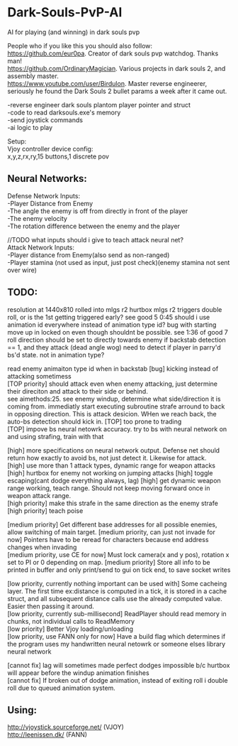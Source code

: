 # Dark-Souls-PvP-AI
AI for playing (and winning) in dark souls pvp  
  
People who if you like this you should also follow:  
https://github.com/eur0pa. Creator of dark souls pvp watchdog. Thanks man!  
https://github.com/OrdinaryMagician. Various projects in dark souls 2, and assembly master.   
https://www.youtube.com/user/Birdulon. Master reverse engineerer, seriously he found the Dark Souls 2 bullet params a week after it came out.  
  
-reverse engineer dark souls plantom player pointer and struct  
-code to read darksouls.exe's memory   
-send joystick commands  
-ai logic to play  
  
Setup:  
Vjoy controller device config:  
	x,y,z,rx,ry,15 buttons,1 discrete pov  

## Neural Networks:  
Defense Network Inputs:  
  -Player Distance from Enemy  
  -The angle the enemy is off from directly in front of the player  
  -The enemy velocity  
  -The rotation difference between the enemy and the player  

//TODO what inputs should i give to teach attack neural net?  
Attack Network Inputs:  
  -Player distance from Enemy(also send as non-ranged)  
  -Player stamina (not used as input, just post check)(enemy stamina not sent over wire)  


## TODO: 
resolution at 1440x810
rolled into mlgs r2 hurtbox
mlgs r2 triggers double roll, or is the 1st getting triggered early? see good 5 0:45
should i use animation id everywhere instead of animation type id?
bug with starting move up in locked on even though shouldnt be possible. see 1:36 of good 7
roll direction should be set to directly towards enemy if backstab detection == 1, and they attack (dead angle wog)
need to detect if player in parry'd bs'd state. not in animation type? 


  read enemy animaiton type id when in backstab
  [bug] kicking instead of attacking sometimess  
  [TOP priority] should attack even when enemy attacking, just determine their direciton and attack to their side or behind.  
  see aimethods:25. see enemy windup, determine what side/direction it is coming from. immediatly start executing subroutine strafe arround to back in opposing direction. 
  This is attack desicion. WHen we reach back, the auto-bs detection should kick in.
  [TOP] too prone to trading  
  [TOP] impove bs neural netowrk accuracy. try to bs with neural network on and using strafing, train with that   

  [high] more specifications on neural network output. Defense net should return how exactly to avoid bs, not just detect it. Likewise for attack.  
  [high] use more than 1 attack types, dynamic range for weapon attacks  
  [high] hurtbox for enemy not working on jumping attacks
  [high] toggle escaping(cant dodge everything always, lag)
  [high] get dynamic weapon range working, teach range. Should not keep moving forward once in weapon attack range.  
  [high priority] make this strafe in the same direction as the enemy strafe  
  [high priority] teach poise  

  [medium priority] Get different base addresses for all possible enemies, allow switching of main target.
  [medium priority, can just not invade for now]	Pointers have to be reread for characters because end address changes when invading  
  [medium priority, use CE for now]	Must lock camera(x and y pos), rotation x set to PI or 0 depending on map.
  [medium priority] Store all info to be printed in buffer and only print/send to gui on tick end, to save socket writes

  [low priority, currently nothing important can be used with]	Some cacheing layer. The first time ex:distance is computed in a tick, it is stored in a cache struct, and all subsequent distance calls use the already computed value. Easier then passing it around.  
  [low priority, currently sub-millisecond]	ReadPlayer should read memory in chunks, not individual calls to ReadMemory  
  [low priority]	Better Vjoy loading/unloading    
  [low priority, use FANN only for now]		Have a build flag which determines if the program uses my handwritten neural netowrk or someone elses library neural network  

  [cannot fix] lag will sometimes made perfect dodges impossible b/c hurtbox will appear before the windup animation finishes  
  [cannot fix] If broken out of dodge animation, instead of exiting roll i double roll due to queued animation system.   
  
## Using:   
http://vjoystick.sourceforge.net/ (VJOY)  
http://leenissen.dk/ (FANN)  

